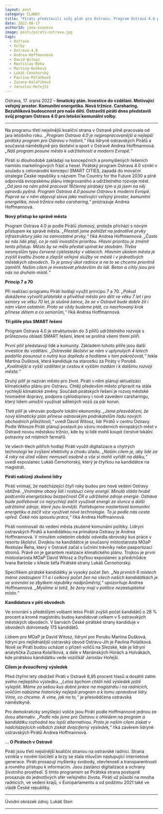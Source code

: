 ```yaml
---
layout: post
category: CLANKY
title: 'Piráti představili svůj plán pro Ostravu: Program Ostrava 4.0 posune město k udržitelnosti a moderní Evropě'
date: 2022-08-17
authorId: jana.ozanova
image: posts/pirati-ostrava.jpg
tags:			
  - Ostrava			
  - Volby
  - Ostrava-4.0
  - Andrea-Hoffmannová
  - David-Witosz
  - Rostislav-Řeha
  - Martina-Dušková
  - Lukáš-Čenohorský
  - Pavlína-Polášková
  - Zuzana-Koláříková
  - Jaroslav-Hořejší
---
```


Ostrava, 17. srpna 2022 – **limatický plán. Investice do vzdělání. Motivující veřejný prostor. Komunitní energetika. Nová tržnice. Carsharing. Bezuhlíková budoucnost pro naše děti. Ostravští piráti dnes představili svůj program Ostrava 4.0 pro letošní komunální volby.**

<hr />

Na programu třetí nejsilnější koaliční strana v Ostravě pilně pracovala od jara letošního roku. *„Program Ostrava 4.0 je nejpropracovanější a nejlepší pirátský program pro Ostravu v historii,“* říká lídryně ostravských Pirátů a současná náměstkyně pro školství a sport v Ostravě Andrea Hoffmannová. *„Náš program posune město k udržitelnosti a moderní Evropě.“*

Piráti si dlouhodobě zakládají na koncepčních a promyšlených řešeních namísto marketingových frází a hesel. Pirátský program Ostrava 4.0 vznikl v souladu s celonárodní koncepcí SMART CITIES, zapadá do inovační strategie České republiky s názvem The Country for the Future 2030 a plně odpovídá evropskému plánu integrovaného a udržitelného rozvoje měst. *„Od jara na něm pilně pracoval 16členný pirátský tým a já jsem na něj opravdu pyšná. Program Ostrava 4.0 posune Ostravu k moderní Evropě. Poprvé se v něm objevují slova jako motivující veřejný prostor, komunitní energetika, nová tržnice nebo carsharing,“* prozrazuje Andrea Hoffmannová.

**Nový přístup ke správě města**

Program Ostrava 4.0 je podle Pirátů zlomový, protože přichází s novým přístupem ke správě města. *„Přestali jsme pohlížet na jednotlivé prvky infrastruktury jako na samostatné prvky,“* říká Andrea Hoffmannová. *„Často se nás lidé ptají, co je naší investiční prioritou. Hlavní prioritou je změnit tento přístup. Město by se mělo přestat upínat ke stavbám. Třeba nesmyslům typu červené cyklostezky v oblacích. Hlavním úkolem města je zvýšit kvalitu života a zlepšit veřejné služby ve městě i v jednotlivých městských obvodech. To je pravý úkol radnice a na to se chceme prioritně zaměřit. Naším cílem je investovat především do lidí. Beton a cihly jsou pro nás na druhém místě.“*

**Princip 7 a 70**

Při realizaci programu Piráti hodlají využít principu 7 a 70. *„Pokud dokážeme vytvořit přátelské a přívětivé město pro děti ve věku 7 let i pro seniory ve věku 70 let, je slušná šance, že se v Ostravě bude dobře žít i nám všem ostatním. Proto se vždy budeme ptát, co navrhovaný krok přinese dětem a co seniorům,“* říká Andrea Hoffmannová.

**Tři pilíře plus SMART řešení**

Program Ostrava 4.0 je strukturován do 3 pilířů udržitelného rozvoje s průřezovou oblastí SMART řešení, které se prolíná všemi třemi pilíři.

První pilíř představují lidé a komunity. Základem tohoto pilíře jsou další investice do vzdělání. *„Ostravské školství se nám v uplynulých 4 letech podařilo posunout o nutný kus dopředu a hodláme v tom pokračovat,“* řekla Martina Dušková, která kandiduje na starostku za Piráty v Porubě. *„Kvalitnější a vyšší vzdělání je cestou k vyšším mzdám i k dalšímu rozvoji města.“*

Druhý pilíř je nazván město pro život. Piráti v něm plánují aktualizaci klimatického plánu pro Ostravu. Chtějí především město připravit na stále rychlejší klimatické změny. Součástí pirátských řešení je rozvoj městské hromadné dopravy, podpora cyklodopravy i nově zavedení carsharingu, který lidem umožní využívat sdílených vozů za pár korun.

Třetí pilíř je věnován podpoře lokální ekonomiky. *„Jsme přesvědčeni, že nový klimatický plán přinese ostravským podnikatelům řadu nových obchodních příležitostí,“* uvedl David Witosz, lídr Pirátů v centru Ostravy. Podle Witosze Piráti plánují postavit po vzoru moderních evropských měst v Ostravě novou městskou tržnici, kde by si lidé mohli koupit čerstvé lokální potraviny od místních farmářů.

Ve všech třech pilířích hodlají Piráti využít digitalizace a chytrých technologií ke zvýšení efektivity a chodu úřadu. *„Naším cílem je, aby lidé za 4 roky na úřad vůbec nemuseli osobně a vše si mohli vyřídit na dálku,“* uvedl exposlanec Lukáš Černohorský, který je čtyřkou na kandidátce na magistrát.

**Piráti nabízejí zkušené lídry**

Piráti vnímají, že nadcházející čtyři roky budou pro nové vedení Ostravy obtížné. *„Vnímáme obavy lidí i rostoucí ceny energií. Minulá vláda hrubě podcenila energetickou bezpečnost ČR a udržitelné zdroje energie. Ostrava bude potřebovat co nejrychleji začít využívat energii ze slunce a další udržitelné zdroje, které jsou levnější. Potřebujeme nastartovat komunitní energetiku a začít více využívat nové technologie. To je podle nás cesta vpřed. Čeká nás spoustu práce,“* říká Andrea Hoffmannová.

Piráti nominovali do vedení města zkušené komunální politiky. Lídryní ostravských Pirátů a kandidátkou na primátora Ostravy je Andrea Hoffmannová. V minulém volebním období odvedla obrovský kus práce v resortu školství. Dvojkou na kandidátce je současný místostarosta MOaP Rostislav Řeha, který v Ostravě začal s lučními trávníky nebo pasportizací stromů. Právě on je garantem realizace klimatického plánu. Trojkou je první místostarosta MOaP David Witosz a čtyřkou exposlanec a předchůdce Ivana Bartoše v křesle šéfa Pirátské strany Lukáš Černohorský.

Specifikem pirátské kandidátky je vysoký počet žen. *„Na prvních 6 místech máme zastoupení 1:1 a i celkový počet žen na všech našich kandidátkách je ve srovnání se zbytkem republiky nadprůměrný,“* upozorňuje Andrea Hoffmannová. *„Myslíme si totiž, že ženy mají v politice nezastupitelné místo.“*

**Kandidatura v pěti obvodech**

Ve srovnání s předešlými volbami letos Piráti zvýšili počet kandidátů o 28 % procent a kromě magistrátu budou kandidovat celkem v 5 ostravských městských obvodech. V barvách České pirátské strany kandiduje v obvodech dohromady 175 kandidátů.

Lídrem pro MOaP je David Witosz, lídryní pro Porubu Martina Dušková, lídryní pro nejlidnatější ostravský obvod Ostravu-Jih je Pavlína Polášková. Nově se Piráti budou ucházet o přízeň voličů na Slezské, kde je lídryní analytička Zuzana Kolaříková, a dále v Mariánských Horách a Hulvákách, kde pirátskou kandidátku vede vozíčkář Jaroslav Hořejší.

**Cílem je dvouciferný výsledek**

Před čtyřmi lety obdrželi Piráti v Ostravě 8,95 procent hlasů a dosáhli zatím svého nejlepšího výsledku. *„Letos bychom chtěli náš výsledek ještě vylepšit. Máme za sebou kus dobré práce na magistrátu i na radnicích, voličům nabízíme historicky nejlepší program a k tomu opravdové lídry. Víme, co chceme. A víme, jak na to,“* je přesvědčena ostravská náměstkyně.  

Pro demokraticky smýšlející voliče jsou Piráti podle Hoffmannové jednou ze dvou alternativ. *„Podle nás jsme pro Ostravu s ohledem na program a kandidátku rozhodně tou lepší alternativou. Proto je naším cílem získat v nadcházejících volbách získat dvojciferný výsledek,“* říká závěrem lídryně ostravských Pirátů Andrea Hoffmannová.

...
**O Pirátech v Ostravě**

Piráti jsou třetí nejsilnější koaliční stranou na ostravské radnici. Strana vznikla v novém tisíciletí a brzy se stala mluvčím nastupující internetové generace. Piráti prosazují myšlenky svobody, otevřenosti a transparentnosti a rovného přístupu k informacím. Jsou zastánci digitalizace a ochrany životního prostředí. S tímto programem se Pirátská strana postupně prosazuje do jednotlivých sfér veřejného života. Piráti už působí na mnoha radnicích, ve vedení krajů, v Europarlamentu a od podzimu 2021 také ve vládě České republiky.

---

Úvodní obrázek zdroj: Lukáš Ston

- - -
